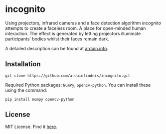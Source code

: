 # incognito

Using projectors, infrared cameras and a face detection algorithm *incognito* attempts to create a faceless room. A place for open-minded human interaction. The effect is generated by letting projectors illuminate participants' bodies whilst their faces remain dark.

A detailed description can be found at [arduin.info](http://arduin.info/projects/1_incognito.html).

## Installation
```
git clone https://github.com/arduinfindeis/incognito.git
```

Required Python packages: `NumPy`, `opencv-python`. You can install these using the command:

```
pip install numpy opencv-python
```

## License
MIT License. Find it [here](https://github.com/arduinfindeis/incognito/blob/master/LICENSE).
